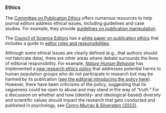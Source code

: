 ### Ethics

The [Committee on Publication Ethics](https://publicationethics.org/) offers numerous resources to help journal editors address ethical issues, including guidelines and case studies. For example, they provide [guidelines on publication manipulation](https://publicationethics.org/files/Systematic_manipulation_of_the_publication_process.pdf).

The [Council of Science Editors](https://www.councilscienceeditors.org/) has a [white paper on publication ethics](https://www.councilscienceeditors.org/resource-library/editorial-policies/white-paper-on-publication-ethics/) that includes a guide to [editor roles and responsibilities](https://www.councilscienceeditors.org/resource-library/editorial-policies/white-paper-on-publication-ethics/2-1-editor-roles-and-responsibilities/).

Although some ethical issues are clearly defined (e.g., that authors should not fabricate data), there are other areas where debate surrounds the lines of editorial responsibility. For example, *[Nature Human Behavior](https://www.nature.com/nathumbehav/)* has implemented a [new research ethics policy](https://www.nature.com/nature-portfolio/editorial-policies/ethics-and-biosecurity) that addresses potential harms to human population groups who do not participate in research but may be harmed by its publication ([see the editorial introducing the policy here](https://www.nature.com/articles/s41562-022-01443-2)). However, there have been criticisms of the policy, suggesting that its vagueness could be open to abuse and may stand in the way of “truth.” For a discussion on whether and how (identity- and ideological-based) diversity and scientific values should impact the research that gets conducted and published in psychology, see [Conry-Murray & Silverstein (2022)](https://doi.org/10.31234/osf.io/cskg2).
